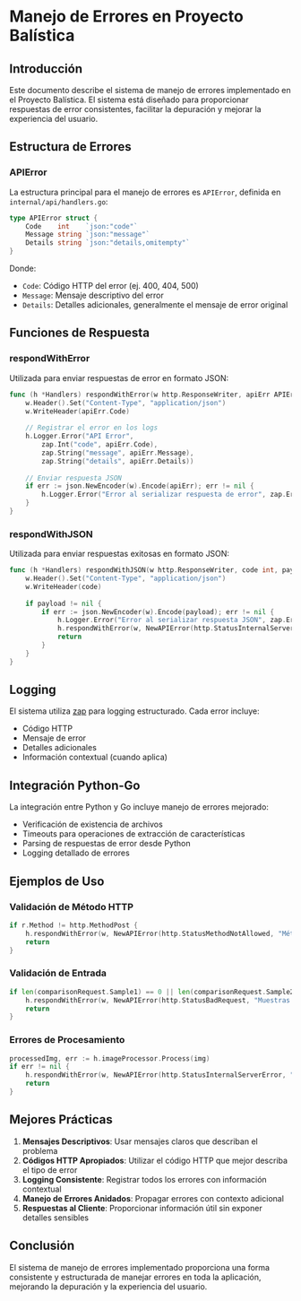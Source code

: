 # Manejo de Errores en Proyecto Balística

## Introducción

Este documento describe el sistema de manejo de errores implementado en el Proyecto Balística. El sistema está diseñado para proporcionar respuestas de error consistentes, facilitar la depuración y mejorar la experiencia del usuario.

## Estructura de Errores

### APIError

La estructura principal para el manejo de errores es `APIError`, definida en `internal/api/handlers.go`:

```go
type APIError struct {
	Code    int    `json:"code"`
	Message string `json:"message"`
	Details string `json:"details,omitempty"`
}
```

Donde:
- `Code`: Código HTTP del error (ej. 400, 404, 500)
- `Message`: Mensaje descriptivo del error
- `Details`: Detalles adicionales, generalmente el mensaje de error original

## Funciones de Respuesta

### respondWithError

Utilizada para enviar respuestas de error en formato JSON:

```go
func (h *Handlers) respondWithError(w http.ResponseWriter, apiErr APIError) {
	w.Header().Set("Content-Type", "application/json")
	w.WriteHeader(apiErr.Code)
	
	// Registrar el error en los logs
	h.Logger.Error("API Error",
		zap.Int("code", apiErr.Code),
		zap.String("message", apiErr.Message),
		zap.String("details", apiErr.Details))
	
	// Enviar respuesta JSON
	if err := json.NewEncoder(w).Encode(apiErr); err != nil {
		h.Logger.Error("Error al serializar respuesta de error", zap.Error(err))
	}
}
```

### respondWithJSON

Utilizada para enviar respuestas exitosas en formato JSON:

```go
func (h *Handlers) respondWithJSON(w http.ResponseWriter, code int, payload interface{}) {
	w.Header().Set("Content-Type", "application/json")
	w.WriteHeader(code)
	
	if payload != nil {
		if err := json.NewEncoder(w).Encode(payload); err != nil {
			h.Logger.Error("Error al serializar respuesta JSON", zap.Error(err))
			h.respondWithError(w, NewAPIError(http.StatusInternalServerError, "Error al generar respuesta", err))
			return
		}
	}
}
```

## Logging

El sistema utiliza [zap](https://github.com/uber-go/zap) para logging estructurado. Cada error incluye:

- Código HTTP
- Mensaje de error
- Detalles adicionales
- Información contextual (cuando aplica)

## Integración Python-Go

La integración entre Python y Go incluye manejo de errores mejorado:

- Verificación de existencia de archivos
- Timeouts para operaciones de extracción de características
- Parsing de respuestas de error desde Python
- Logging detallado de errores

## Ejemplos de Uso

### Validación de Método HTTP

```go
if r.Method != http.MethodPost {
	h.respondWithError(w, NewAPIError(http.StatusMethodNotAllowed, "Método no permitido", nil))
	return
}
```

### Validación de Entrada

```go
if len(comparisonRequest.Sample1) == 0 || len(comparisonRequest.Sample2) == 0 {
	h.respondWithError(w, NewAPIError(http.StatusBadRequest, "Muestras vacías", errors.New("ambas muestras deben contener datos")))
	return
}
```

### Errores de Procesamiento

```go
processedImg, err := h.imageProcessor.Process(img)
if err != nil {
	h.respondWithError(w, NewAPIError(http.StatusInternalServerError, "Error al procesar la imagen", err))
	return
}
```

## Mejores Prácticas

1. **Mensajes Descriptivos**: Usar mensajes claros que describan el problema
2. **Códigos HTTP Apropiados**: Utilizar el código HTTP que mejor describa el tipo de error
3. **Logging Consistente**: Registrar todos los errores con información contextual
4. **Manejo de Errores Anidados**: Propagar errores con contexto adicional
5. **Respuestas al Cliente**: Proporcionar información útil sin exponer detalles sensibles

## Conclusión

El sistema de manejo de errores implementado proporciona una forma consistente y estructurada de manejar errores en toda la aplicación, mejorando la depuración y la experiencia del usuario.